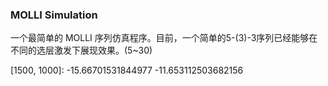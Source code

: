 ### MOLLI Simulation

一个最简单的 MOLLI 序列仿真程序。目前，一个简单的5-(3)-3序列已经能够在不同的选层激发下展现效果。(5~30)

[1500, 1000]: -15.66701531844977 -11.653112503682156